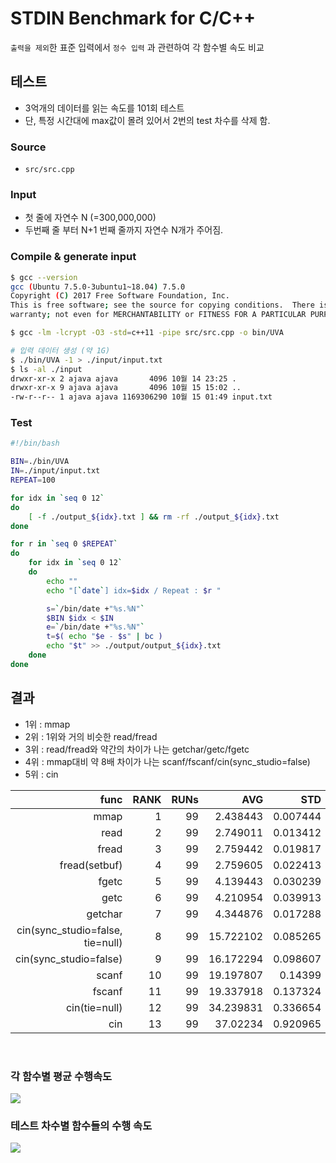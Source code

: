  
# STDIN Benchmark for C/C++
`출력을 제외`한 표준 입력에서 `정수 입력` 과 관련하여 각 함수별 속도 비교

## 테스트

- 3억개의 데이터를 읽는 속도를 101회 테스트
- 단, 특정 시간대에 max값이 몰려 있어서 2번의 test 차수를 삭제 함.

### Source
- `src/src.cpp`

### Input

- 첫 줄에 자연수 N (=300,000,000)
- 두번째 줄 부터 N+1 번째 줄까지 자연수 N개가 주어짐.

### Compile & generate input
```bash
$ gcc --version
gcc (Ubuntu 7.5.0-3ubuntu1~18.04) 7.5.0
Copyright (C) 2017 Free Software Foundation, Inc.
This is free software; see the source for copying conditions.  There is NO
warranty; not even for MERCHANTABILITY or FITNESS FOR A PARTICULAR PURPOSE.

$ gcc -lm -lcrypt -O3 -std=c++11 -pipe src/src.cpp -o bin/UVA

# 입력 데이터 생성 (약 1G)
$ ./bin/UVA -1 > ./input/input.txt
$ ls -al ./input
drwxr-xr-x 2 ajava ajava       4096 10월 14 23:25 .
drwxr-xr-x 9 ajava ajava       4096 10월 15 15:02 ..
-rw-r--r-- 1 ajava ajava 1169306290 10월 15 01:49 input.txt 
```

### Test
```bash
#!/bin/bash

BIN=./bin/UVA
IN=./input/input.txt
REPEAT=100

for idx in `seq 0 12`
do
	[ -f ./output_${idx}.txt ] && rm -rf ./output_${idx}.txt
done

for r in `seq 0 $REPEAT`
do	
	for idx in `seq 0 12`
	do	
		echo ""
		echo "[`date`] idx=$idx / Repeat : $r "

		s=`/bin/date +"%s.%N"`
		$BIN $idx < $IN
		e=`/bin/date +"%s.%N"`
		t=$( echo "$e - $s" | bc )
		echo "$t" >> ./output/output_${idx}.txt
	done
done

```

## 결과 
- 1위 : mmap
- 2위 : 1위와 거의 비슷한 read/fread
- 3위 : read/fread와 약간의 차이가 나는 getchar/getc/fgetc
- 4위 : mmap대비 약 8배 차이가 나는 scanf/fscanf/cin(sync_studio=false)
- 5위 : cin

 | func | RANK | RUNs | AVG | STD | MIN | MAX
 |--:|--:|--:|--:|--:|--:|--:|
mmap | 1 | 99 | 2.438443 | 0.007444 | 2.430122 | 2.480686
read | 2 | 99 | 2.749011 | 0.013412 | 2.740236 | 2.835945
fread | 3 | 99 | 2.759442 | 0.019817 | 2.748117 | 2.892102
fread(setbuf) | 4 | 99 | 2.759605 | 0.022413 | 2.749555 | 2.942405
fgetc | 5 | 99 | 4.139443 | 0.030239 | 4.119828 | 4.268344
getc | 6 | 99 | 4.210954 | 0.039913 | 4.186755 | 4.425462
getchar | 7 | 99 | 4.344876 | 0.017288 | 4.328532 | 4.437444
cin(sync_studio=false, tie=null) | 8 | 99 | 15.722102 | 0.085265 | 15.566273 | 16.096288
cin(sync_studio=false) | 9 | 99 | 16.172294 | 0.098607 | 16.093704 | 16.673058
scanf | 10 | 99 | 19.197807 | 0.14399 | 19.077663 | 20.046244
fscanf | 11 | 99 | 19.337918 | 0.137324 | 19.212073 | 20.18242
cin(tie=null) | 12 | 99 | 34.239831 | 0.336654 | 34.051221 | 36.143189
cin | 13 | 99 | 37.02234 | 0.920965 | 36.61824 | 41.356617

<br/>

### 각 함수별 평균 수행속도

<image src=./result/chart1.png>

### 테스트 차수별 함수들의 수행 속도

<image src=./result/chart2.png>


